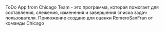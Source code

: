 ToDo App from Chicago Team - это программа, которая помогает для составления, слежения, изменения и завершения списка задач пользователя. Приложение создано для оценки RomeroSanFran от команды Chicago
